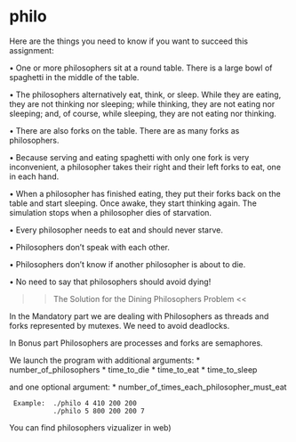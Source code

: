 # philo

Here are the things you need to know if you want to succeed this assignment:

• One or more philosophers sit at a round table.
There is a large bowl of spaghetti in the middle of the table.

• The philosophers alternatively eat, think, or sleep.
While they are eating, they are not thinking nor sleeping; while thinking, they are not eating nor sleeping; 
and, of course, while sleeping, they are not eating nor thinking.

• There are also forks on the table. There are as many forks as philosophers.

• Because serving and eating spaghetti with only one fork is very inconvenient, a 
philosopher takes their right and their left forks to eat, one in each hand.

• When a philosopher has finished eating, they put their forks back on the table and start sleeping. 
Once awake, they start thinking again. The simulation stops when a philosopher dies of starvation.

• Every philosopher needs to eat and should never starve.

• Philosophers don’t speak with each other.

• Philosophers don’t know if another philosopher is about to die.

• No need to say that philosophers should avoid dying!

>> The Solution for the Dining Philosophers Problem <<

In the Mandatory part we are dealing with Philosophers as threads and forks represented by mutexes. 
We need to avoid deadlocks.

In Bonus part Philosophers are processes and forks are semaphores.

We launch the program with additional arguments:
      * number_of_philosophers 
      * time_to_die
      * time_to_eat
      * time_to_sleep
      
and one optional argument:
      * number_of_times_each_philosopher_must_eat
      
     Example:  ./philo 4 410 200 200  
               ./philo 5 800 200 200 7
          
You can find philosophers vizualizer in web)
